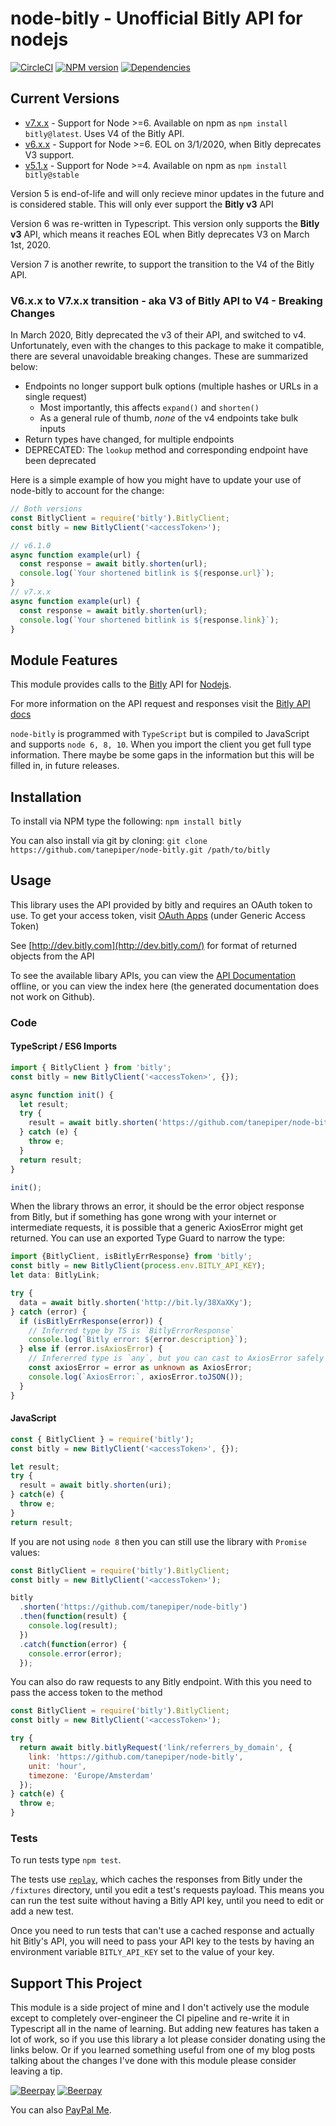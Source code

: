 # node-bitly - Unofficial Bitly API for nodejs

[![CircleCI](https://circleci.com/gh/tanepiper/node-bitly.svg?style=svg)](https://circleci.com/gh/tanepiper/node-bitly) [![NPM version](https://badge.fury.io/js/bitly.png)](http://badge.fury.io/js/bitly) [![Dependencies](https://david-dm.org/tanepiper/node-bitly.svg)](https://david-dm.org/tanepiper/node-bitly)

## Current Versions
* [v7.x.x](https://github.com/tanepiper/node-bitly) - Support for Node >=6. Available on npm as `npm install bitly@latest`. Uses V4 of the Bitly API.
* [v6.x.x](https://github.com/tanepiper/node-bitly/tree/v6.x.x) - Support for Node >=6. EOL on 3/1/2020, when Bitly deprecates V3 support.
* [v5.1.x](https://github.com/tanepiper/node-bitly/tree/v5.x.x) - Support for Node >=4. Available on npm as `npm install bitly@stable`

Version 5 is end-of-life and will only recieve minor updates in the future and is considered stable.  This will only ever support the **Bitly v3** API

Version 6 was re-written in Typescript. This version only supports the **Bitly v3** API, which means it reaches EOL when Bitly deprecates V3 on March 1st, 2020.

Version 7 is another rewrite, to support the transition to the V4 of the Bitly API.

### V6.x.x to V7.x.x transition - aka V3 of Bitly API to V4 - Breaking Changes
In March 2020, Bitly deprecated the v3 of their API, and switched to v4. Unfortunately, even with the changes to this package to make it compatible, there are several unavoidable breaking changes. These are summarized below:
 - Endpoints no longer support bulk options (multiple hashes or URLs in a single request)
   - Most importantly, this affects `expand()` and `shorten()`
   - As a general rule of thumb, *none* of the v4 endpoints take bulk inputs
 - Return types have changed, for multiple endpoints
 - DEPRECATED: The `lookup` method and corresponding endpoint have been deprecated

Here is a simple example of how you might have to update your use of node-bitly to account for the change:
```js
// Both versions
const BitlyClient = require('bitly').BitlyClient;
const bitly = new BitlyClient('<accessToken>');

// v6.1.0
async function example(url) {
  const response = await bitly.shorten(url);
  console.log(`Your shortened bitlink is ${response.url}`);
}
// v7.x.x
async function example(url) {
  const response = await bitly.shorten(url);
  console.log(`Your shortened bitlink is ${response.link}`);
}
```

## Module Features

This module provides calls to the [Bitly](http://bitly.com) API for [Nodejs](http://nodejs.org).

For more information on the API request and responses visit the [Bitly API docs](https://dev.bitly.com/v4_documentation.html)

`node-bitly` is programmed with `TypeScript` but is compiled to JavaScript and supports `node 6, 8, 10`.  When you import the client you get full type information.  There maybe be some gaps in the information but this will be filled in, in future releases.

## Installation

To install via NPM type the following: `npm install bitly`

You can also install via git by cloning: `git clone https://github.com/tanepiper/node-bitly.git /path/to/bitly`

## Usage

This library uses the API provided by bitly and requires an OAuth token to use.
To get your access token, visit [OAuth Apps](https://bitly.com/a/oauth_apps) (under Generic Access Token)

See [http://dev.bitly.com](http://dev.bitly.com/) for format of returned objects from the API

To see the available libary APIs, you can view the [API Documentation](http://tanepiper.github.io/node-bitly/index.html) offline, or you can view the index here (the generated documentation does not work on Github).

### Code

#### TypeScript / ES6 Imports

```ts
import { BitlyClient } from 'bitly';
const bitly = new BitlyClient('<accessToken>', {});

async function init() {
  let result;
  try {
    result = await bitly.shorten('https://github.com/tanepiper/node-bitly');
  } catch (e) {
    throw e;
  }
  return result;
}

init();
```

When the library throws an error, it should be the error object response from Bitly, but if something has gone wrong with your internet or intermediate requests, it is possible that a generic AxiosError might get returned. You can use an exported Type Guard to narrow the type:
```ts
import {BitlyClient, isBitlyErrResponse} from 'bitly';
const bitly = new BitlyClient(process.env.BITLY_API_KEY);
let data: BitlyLink;

try {
  data = await bitly.shorten('http://bit.ly/38XaXKy');
} catch (error) {
  if (isBitlyErrResponse(error)) {
    // Inferred type by TS is `BitlyErrorResponse`
    console.log(`Bitly error: ${error.description}`);
  } else if (error.isAxiosError) {
    // Infererred type is `any`, but you can cast to AxiosError safely
    const axiosError = error as unknown as AxiosError;
    console.log(`AxiosError:`, axiosError.toJSON());
  }
}
```

#### JavaScript

```js
const { BitlyClient } = require('bitly');
const bitly = new BitlyClient('<accessToken>', {});

let result;
try {
  result = await bitly.shorten(uri);
} catch(e) {
  throw e;
}
return result;
```

If you are not using `node 8` then you can still use the library with `Promise` values:

```js
const BitlyClient = require('bitly').BitlyClient;
const bitly = new BitlyClient('<accessToken>');

bitly
  .shorten('https://github.com/tanepiper/node-bitly')
  .then(function(result) {
    console.log(result);
  })
  .catch(function(error) {
    console.error(error);
  });
```

You can also do raw requests to any Bitly endpoint. With this you need to pass the access
token to the method

```js
const BitlyClient = require('bitly').BitlyClient;
const bitly = new BitlyClient('<accessToken>');

try {
  return await bitly.bitlyRequest('link/referrers_by_domain', {
    link: 'https://github.com/tanepiper/node-bitly',
    unit: 'hour',
    timezone: 'Europe/Amsterdam'
  });
} catch(e) {
  throw e;
}
```

### Tests

To run tests type `npm test`.

The tests use [`replay`](https://www.npmjs.com/package/replay), which caches the responses from Bitly under the `/fixtures` directory, until you edit a test's requests payload. This means you can run the test suite without having a Bitly API key, until you need to edit or add a new test.

Once you need to run tests that can't use a cached response and actually hit Bitly's API, you will need to pass your API key to the tests by having an environment variable `BITLY_API_KEY` set to the value of your key.

## Support This Project
This module is a side project of mine and I don't actively use the module except to completely over-engineer the CI pipeline and re-write it in Typescript all in the name of learning.  But adding new features has taken a lot of work, so if you use this library a lot please consider donating using the links below. Or if you learned something useful from one of my blog posts talking about the changes I've done with this module please consider leaving a tip.

[![Beerpay](https://beerpay.io/tanepiper/node-bitly/badge.svg?style=beer-square)](https://beerpay.io/tanepiper/node-bitly)  [![Beerpay](https://beerpay.io/tanepiper/node-bitly/make-wish.svg?style=flat-square)](https://beerpay.io/tanepiper/node-bitly?focus=wish)

You can also [PayPal Me](https://paypal.me/tanepiper).
